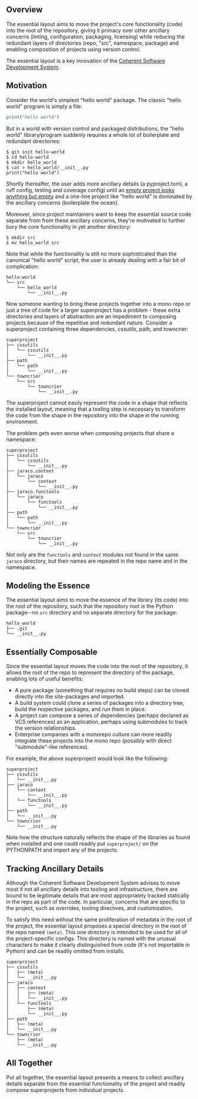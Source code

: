 ## Overview

The essential layout aims to move the project's core functionality (code) into the root of the repository, giving it primacy over other ancillary concerns (linting, configuration, packaging, licensing) while reducing the redundant layers of directories (repo, "src", namespace, package) and enabling composition of projects using version control.

The essential layout is a key innovation of the [Coherent Software Development System](README.md).


## Motivation

Consider the world's simplest "hello world" package. The classic "hello world" program is simply a file:

```python
print("hello world")
```

But in a world with version control and packaged distributions, the "hello world" library/program suddenly requires a whole lot of boilerplate and redundant directories:

```shell
$ git init hello-world
$ cd hello-world
$ mkdir hello_world
$ cat > hello_world/__init__.py
print("hello world")
```

Shortly thereafter, the user adds more ancillary details (a pyproject.toml, a ruff config, testing and coverage config) until an [empty project looks anything but empty](https://github.com/jaraco/skeleton/) and a one-line project like "hello world" is dominated by the ancillary concerns (boilerplate the ocean).

Moreover, since project maintainers want to keep the essential source code separate from from these ancillary concerns, they're motivated to further bury the core functionality in yet another directory:

```shell
$ mkdir src
$ mv hello_world src
```

Note that while the functionality is still no more sophisticated than the canonical "hello world" script, the user is already dealing with a fair bit of complication:

```
hello-world
└── src
    └── hello_world
        └── __init__.py
```

Now someone wanting to bring these projects together into a mono repo or just a tree of code for a larger superproject has a problem - these extra directories and layers of abstraction are an impediment to composing projects because of the repetitive and redundant nature. Consider a superproject containing three dependencies, cssutils, path, and towncrier:

```
superproject
├── cssutils
│   └── cssutils
│       └── __init__.py
├── path
│   └── path
│       └── __init__.py
└── towncrier
    └── src
        └── towncrier
            └── __init__.py
```

The superproject cannot easily represent the code in a shape that reflects the installed layout, meaning that a tooling step is necessary to transform the code from the shape in the repository into the shape in the running environment.

The problem gets even worse when composing projects that share a namespace:

```
superproject
├── cssutils
│   └── cssutils
│       └── __init__.py
├── jaraco.context
│   └── jaraco
│       └── context
│           └── __init__.py
├── jaraco.functools
│   └── jaraco
│       └── functools
│           └── __init__.py
├── path
│   └── path
│       └── __init__.py
└── towncrier
    └── src
        └── towncrier
            └── __init__.py
```

Not only are the `functools` and `context` modules not found in the same `jaraco` directory, but their names are repeated in the repo name and in the namespace.


## Modeling the Essence

The essential layout aims to move the essence of the library (its code) into the root of the repository, such that the repository root _is_ the Python package--no `src` directory and no separate directory for the package:

```
hello_world
├── .git
└── __init__.py
```

## Essentially Composable

Since the essential layout moves the code into the root of the repository, it allows the root of the repo to represent the directory of the package, enabling lots of useful benefits:

- A pure package (something that requires no build steps) can be cloned directly into the site-packages and imported.
- A build system could clone a series of packages into a directory tree, build the respective packages, and run them in place.
- A project can compose a series of dependencies (perhaps declared as VCS references) as an application, perhaps using submodules to track the version relationships.
- Enterprise companies with a monorepo culture can more readily integrate these projects into the mono repo (possibly with direct "submodule"-like references).

For example, the above superproject would look like the following:

```
superproject
├── cssutils
│   └── __init__.py
├── jaraco
│   └── context
│       └── __init__.py
│   └── functools
│       └── __init__.py
├── path
│   └── __init__.py
└── towncrier
    └── __init__.py
```

Note how the structure naturally reflects the shape of the libraries as found when installed and one could readily put `superproject/` on the PYTHONPATH and import any of the projects.


## Tracking Ancillary Details

Although the Coherent Software Development System advises to move most if not all ancillary details into tooling and infrastructure, there are bound to be legitimate details that are most appropriately tracked statically in the repo as part of the code. In particular, concerns that are specific to the project, such as overrides, tooling directives, and customization.

To satisfy this need without the same proliferation of metadata in the root of the project, the essential layout proposes a special directory in the root of the repo named `(meta)`. This one directory is intended to be used for all of the project-specific configs. This directory is named with the unusual characters to make it clearly distinguished from code (it's not importable in Python) and can be readily omitted from installs.

```
superproject
├── cssutils
│   ├── (meta)
│   └── __init__.py
├── jaraco
│   ├── context
│   │   ├── (meta)
│   │   └── __init__.py
│   └── functools
│       ├── (meta)
│       └── __init__.py
├── path
│   ├── (meta)
│   └── __init__.py
└── towncrier
    ├── (meta)
    └── __init__.py
```


## All Together

Put all together, the essential layout presents a means to collect ancillary details separate from the essential functionality of the project and readily compose superprojects from individual projects.
